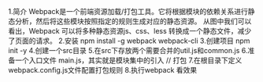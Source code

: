 1.简介
    Webpack是一个前端资源加载/打包工具。它将根据模块的依赖关系进行静态分析，然后将这些模块按照指定的规则生成对应的静态资源。
    从图中我们可以看出，Webpack 可以将多种静态资源js、css、less 转换成一个静态文件，减少了页面的请求。
2.安装
    npm install -g webpack webpack-cli
3.创建项目 npm init -y
4.创建一个src目录
5.在src下存放两个需要合并的util.js和common.js
6.准备一个入口文件 main.js，其实就是模块集中的引入
// 打包
7.在根目录下定义webpack.config.js文件配置打包规则
8.执行webpack 看效果
